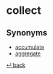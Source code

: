 # collect

## Synonyms

  - [accumulate](./accumulate.md)
  - [aggregate](./aggregate.md)

[↵ back](README.md)
